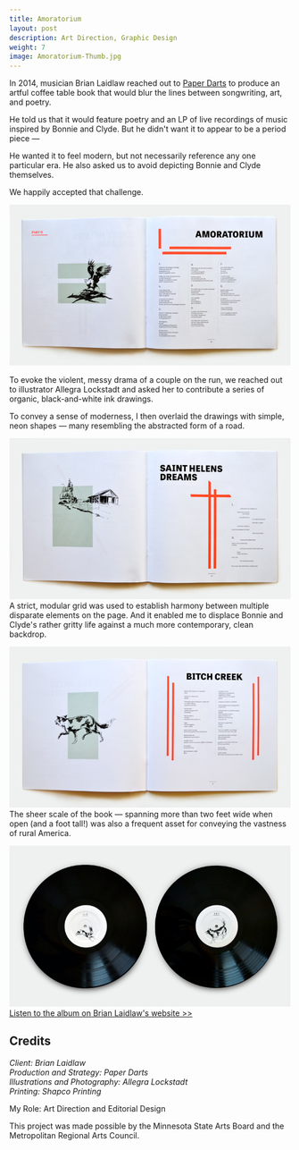 ```yaml
---
title: Amoratorium
layout: post
description: Art Direction, Graphic Design
weight: 7
image: Amoratorium-Thumb.jpg
---
```


In 2014, musician Brian Laidlaw reached out to [Paper Darts](http://www.paperdarts.org/) to produce an artful coffee table book that would blur the lines between songwriting, art, and poetry. 

He told us that it would feature poetry and an LP of live recordings of music inspired by Bonnie and Clyde. But he didn't want it to appear to be a period piece —

He wanted it to feel modern, but not necessarily reference any one particular era. He also asked us to avoid depicting Bonnie and Clyde themselves. 

We happily accepted that challenge.

![Amoratorium poem spread](/assets/img/amoratorium_booksample_02_800.jpg)

To evoke the violent, messy drama of a couple on the run, we reached out to illustrator Allegra Lockstadt and asked her to contribute a series of organic, black-and-white ink drawings.

To convey a sense of moderness, I then overlaid the drawings with simple, neon shapes — many resembling the abstracted form of a road. 

![Saint Helens Dreams poem spread](/assets/img/amoratorium_booksample_01_800.jpg) 
A strict, modular grid was used to establish harmony between multiple disparate elements on the page. And it enabled me to displace Bonnie and Clyde's rather gritty life against a much more contemporary, clean backdrop. 

![B**** poem spread](/assets/img/amoratorium_booksample_03_800.jpg)
The sheer scale of the book — spanning more than two feet wide when open (and a foot tall!) was also a frequent asset for conveying the vastness of rural America. 

![Vinyl photo](/assets/img/amortatorium_record_full_800.jpg)
[Listen to the album on Brian Laidlaw's website >>](http://www.brianlaidlaw.com/music/)

## Credits 

_Client: Brian Laidlaw  
Production and Strategy: Paper Darts  
Illustrations and Photography: Allegra Lockstadt  
Printing: Shapco Printing_  

My Role: Art Direction and Editorial Design

This project was made possible by the Minnesota State Arts Board and the Metropolitan Regional Arts Council.